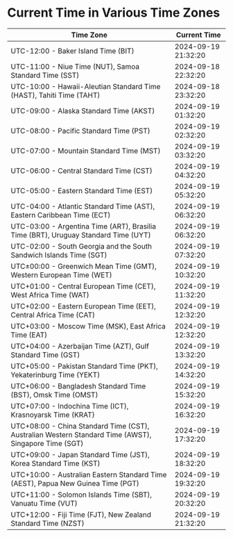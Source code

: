 # Current Time in Various Time Zones

| Time Zone | Current Time |
|-----------|--------------|
| UTC-12:00 - Baker Island Time (BIT) | 2024-09-19 21:32:20 |
| UTC-11:00 - Niue Time (NUT), Samoa Standard Time (SST) | 2024-09-18 22:32:20 |
| UTC-10:00 - Hawaii-Aleutian Standard Time (HAST), Tahiti Time (TAHT) | 2024-09-18 23:32:20 |
| UTC-09:00 - Alaska Standard Time (AKST) | 2024-09-19 01:32:20 |
| UTC-08:00 - Pacific Standard Time (PST) | 2024-09-19 02:32:20 |
| UTC-07:00 - Mountain Standard Time (MST) | 2024-09-19 03:32:20 |
| UTC-06:00 - Central Standard Time (CST) | 2024-09-19 04:32:20 |
| UTC-05:00 - Eastern Standard Time (EST) | 2024-09-19 05:32:20 |
| UTC-04:00 - Atlantic Standard Time (AST), Eastern Caribbean Time (ECT) | 2024-09-19 06:32:20 |
| UTC-03:00 - Argentina Time (ART), Brasília Time (BRT), Uruguay Standard Time (UYT) | 2024-09-19 06:32:20 |
| UTC-02:00 - South Georgia and the South Sandwich Islands Time (SGT) | 2024-09-19 07:32:20 |
| UTC±00:00 - Greenwich Mean Time (GMT), Western European Time (WET) | 2024-09-19 10:32:20 |
| UTC+01:00 - Central European Time (CET), West Africa Time (WAT) | 2024-09-19 11:32:20 |
| UTC+02:00 - Eastern European Time (EET), Central Africa Time (CAT) | 2024-09-19 12:32:20 |
| UTC+03:00 - Moscow Time (MSK), East Africa Time (EAT) | 2024-09-19 12:32:20 |
| UTC+04:00 - Azerbaijan Time (AZT), Gulf Standard Time (GST) | 2024-09-19 13:32:20 |
| UTC+05:00 - Pakistan Standard Time (PKT), Yekaterinburg Time (YEKT) | 2024-09-19 14:32:20 |
| UTC+06:00 - Bangladesh Standard Time (BST), Omsk Time (OMST) | 2024-09-19 15:32:20 |
| UTC+07:00 - Indochina Time (ICT), Krasnoyarsk Time (KRAT) | 2024-09-19 16:32:20 |
| UTC+08:00 - China Standard Time (CST), Australian Western Standard Time (AWST), Singapore Time (SGT) | 2024-09-19 17:32:20 |
| UTC+09:00 - Japan Standard Time (JST), Korea Standard Time (KST) | 2024-09-19 18:32:20 |
| UTC+10:00 - Australian Eastern Standard Time (AEST), Papua New Guinea Time (PGT) | 2024-09-19 19:32:20 |
| UTC+11:00 - Solomon Islands Time (SBT), Vanuatu Time (VUT) | 2024-09-19 20:32:20 |
| UTC+12:00 - Fiji Time (FJT), New Zealand Standard Time (NZST) | 2024-09-19 21:32:20 |
